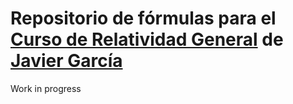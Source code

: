 # Repositorio de fórmulas para el [Curso de Relatividad General](https://www.youtube.com/playlist?list=PLAnA8FVrBl8DF03y6o-AIYPLK12F1IA25) de [Javier García](https://www.youtube.com/user/jamesjamesbondbond)

Work in progress
